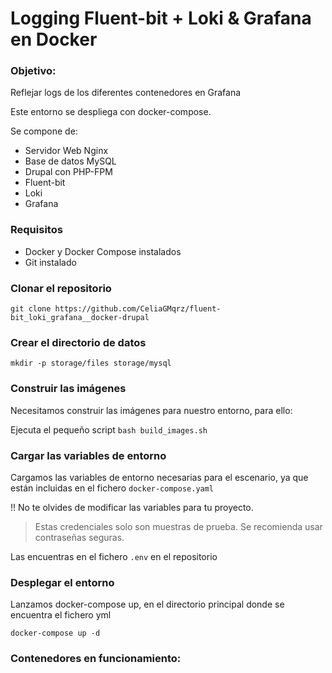 # Logging Fluent-bit + Loki & Grafana en Docker

### Objetivo:

Reflejar logs de los diferentes contenedores en Grafana

Este entorno se despliega con docker-compose.

Se compone de:

* Servidor Web Nginx 
* Base de datos MySQL
* Drupal con PHP-FPM
* Fluent-bit
* Loki
* Grafana

### Requisitos 

- Docker y Docker Compose instalados
- Git instalado

### Clonar el repositorio 

```shell 
git clone https://github.com/CeliaGMqrz/fluent-bit_loki_grafana__docker-drupal
```

### Crear el directorio de datos 

```shell 
mkdir -p storage/files storage/mysql
```

### Construir las imágenes 

Necesitamos construir las imágenes para nuestro entorno, para ello:

Ejecuta el pequeño script `bash build_images.sh`


### Cargar las variables de entorno 

Cargamos las variables de entorno necesarias para el escenario, ya que están incluidas en el fichero `docker-compose.yaml`

!! No te olvides de modificar las variables para tu proyecto.

> Estas credenciales solo son muestras de prueba. Se recomienda usar contraseñas seguras.

Las encuentras en el fichero `.env` en el repositorio


### Desplegar el entorno 

Lanzamos docker-compose up, en el directorio principal donde se encuentra el fichero yml

```shell
docker-compose up -d
```

### Contenedores en funcionamiento:

```shell
```

